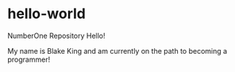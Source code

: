 # hello-world
NumberOne Repository 
Hello!

My name is Blake King and am currently on the path to becoming a programmer!
